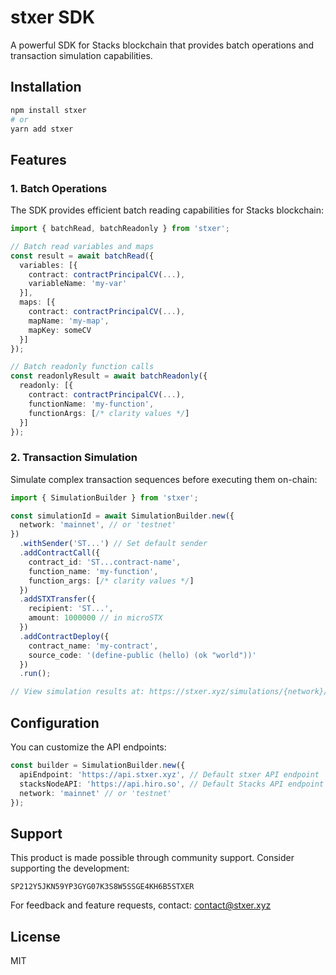 # stxer SDK

A powerful SDK for Stacks blockchain that provides batch operations and transaction simulation capabilities.

## Installation

```bash
npm install stxer
# or
yarn add stxer
```

## Features

### 1. Batch Operations

The SDK provides efficient batch reading capabilities for Stacks blockchain:

```typescript
import { batchRead, batchReadonly } from 'stxer';

// Batch read variables and maps
const result = await batchRead({
  variables: [{
    contract: contractPrincipalCV(...),
    variableName: 'my-var'
  }],
  maps: [{
    contract: contractPrincipalCV(...),
    mapName: 'my-map',
    mapKey: someCV
  }]
});

// Batch readonly function calls
const readonlyResult = await batchReadonly({
  readonly: [{
    contract: contractPrincipalCV(...),
    functionName: 'my-function',
    functionArgs: [/* clarity values */]
  }]
});
```

### 2. Transaction Simulation

Simulate complex transaction sequences before executing them on-chain:

```typescript
import { SimulationBuilder } from 'stxer';

const simulationId = await SimulationBuilder.new({
  network: 'mainnet', // or 'testnet'
})
  .withSender('ST...') // Set default sender
  .addContractCall({
    contract_id: 'ST...contract-name',
    function_name: 'my-function',
    function_args: [/* clarity values */]
  })
  .addSTXTransfer({
    recipient: 'ST...',
    amount: 1000000 // in microSTX
  })
  .addContractDeploy({
    contract_name: 'my-contract',
    source_code: '(define-public (hello) (ok "world"))'
  })
  .run();

// View simulation results at: https://stxer.xyz/simulations/{network}/{simulationId}
```

## Configuration

You can customize the API endpoints:

```typescript
const builder = SimulationBuilder.new({
  apiEndpoint: 'https://api.stxer.xyz', // Default stxer API endpoint
  stacksNodeAPI: 'https://api.hiro.so', // Default Stacks API endpoint
  network: 'mainnet' // or 'testnet'
});
```

## Support

This product is made possible through community support. Consider supporting the development:

```
SP212Y5JKN59YP3GYG07K3S8W5SSGE4KH6B5STXER
```

For feedback and feature requests, contact: contact@stxer.xyz

## License

MIT
